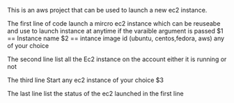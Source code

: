 This is an aws project that can be used to launch a new ec2 instance.

The first line of code launch a mircro ec2 instance which can be reuseabe and use to launch instance at anytime if the varaible argument is passed
$1 == Instance name
$2 == intance image id (ubuntu, centos,fedora, aws) any of your choice

The second line list all the Ec2 instance on the account either it is running or not

The third line Start any ec2 instance of your choice $3

The last line list the status of the ec2 launched in the first line
